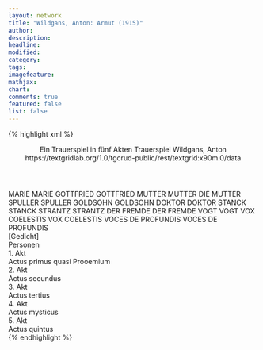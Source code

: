 ```yaml
---
layout: network
title: "Wildgans, Anton: Armut (1915)"
author:
description:
headline:
modified:
category:
tags:
imagefeature:
mathjax:
chart:
comments: true
featured: false
list: false
---
```

{% highlight xml %}
<?xml-model href="https://raw.githubusercontent.com/DLiNa/project/master/rules/lina.rnc"?><?xml-model href="https://raw.githubusercontent.com/DLiNa/project/master/rules/lina.sch"?>
<play xmlns="http://lina.digital">
  <header>
    <title>Armut</title>
    <subtitle>Ein Trauerspiel in fünf Akten</subtitle>
    <genretitle>Trauerspiel</genretitle>
    <author>Wildgans, Anton</author>
    <date when="1915" type="premiere"/>
    <date when="1919" type="print"/>
    <source>https://textgridlab.org/1.0/tgcrud-public/rest/textgrid:x90m.0/data</source>
  </header>
  <personae>
    <character>
      <name>MARIE</name>
      <alias xml:id="marie">
        <name>MARIE</name>
      </alias>
    </character>
    <character>
      <name>GOTTFRIED</name>
      <alias xml:id="gottfried">
        <name>GOTTFRIED</name>
      </alias>
    </character>
    <character>
      <name>MUTTER</name>
      <alias xml:id="mutter">
        <name>MUTTER</name>
      </alias>
      <alias xml:id="die_mutter">
        <name>DIE MUTTER</name>
      </alias>
    </character>
    <character>
      <name>SPULLER</name>
      <alias xml:id="spuller">
        <name>SPULLER</name>
      </alias>
    </character>
    <character>
      <name>GOLDSOHN</name>
      <alias xml:id="goldsohn">
        <name>GOLDSOHN</name>
      </alias>
    </character>
    <character>
      <name>DOKTOR</name>
      <alias xml:id="doktor">
        <name>DOKTOR</name>
      </alias>
    </character>
    <character>
      <name>STANCK</name>
      <alias xml:id="stanck">
        <name>STANCK</name>
      </alias>
    </character>
    <character>
      <name>STRANTZ</name>
      <alias xml:id="strantz">
        <name>STRANTZ</name>
      </alias>
    </character>
    <character>
      <name>DER FREMDE</name>
      <alias xml:id="der_fremde">
        <name>DER FREMDE</name>
      </alias>
    </character>
    <character>
      <name>VOGT</name>
      <alias xml:id="vogt">
        <name>VOGT</name>
      </alias>
    </character>
    <character>
      <name>VOX COELESTIS</name>
      <alias xml:id="vox_coelestis">
        <name>VOX COELESTIS</name>
      </alias>
    </character>
    <character>
      <name>VOCES DE PROFUNDIS</name>
      <alias xml:id="voces_de_profundis">
        <name>VOCES DE PROFUNDIS</name>
      </alias>
    </character>
  </personae>
  <text>
    <div>
      <head>[Gedicht]</head>
    </div>
    <div>
      <head>Personen</head>
    </div>
    <div>
      <head>1. Akt</head>
      <div>
        <head>Actus primus quasi Prooemium</head>
        <sp who="#marie">
          <amount n="42" unit="speech_acts"/>
          <amount n="415" unit="words"/>
          <amount n="37" unit="lines"/>
          <amount n="2194" unit="chars"/>
        </sp>
        <sp who="#gottfried">
          <amount n="63" unit="speech_acts"/>
          <amount n="1556" unit="words"/>
          <amount n="33" unit="lines"/>
          <amount n="9243" unit="chars"/>
        </sp>
        <sp who="#mutter">
          <amount n="25" unit="speech_acts"/>
          <amount n="235" unit="words"/>
          <amount n="22" unit="lines"/>
          <amount n="1346" unit="chars"/>
        </sp>
        <sp who="#spuller">
          <amount n="20" unit="speech_acts"/>
          <amount n="489" unit="words"/>
          <amount n="14" unit="lines"/>
          <amount n="2667" unit="chars"/>
        </sp>
      </div>
    </div>
    <div>
      <head>2. Akt</head>
      <div>
        <head>Actus secundus</head>
        <sp who="#marie">
          <amount n="30" unit="speech_acts"/>
          <amount n="304" unit="words"/>
          <amount n="25" unit="lines"/>
          <amount n="1595" unit="chars"/>
        </sp>
        <sp who="#mutter">
          <amount n="67" unit="speech_acts"/>
          <amount n="902" unit="words"/>
          <amount n="49" unit="lines"/>
          <amount n="4895" unit="chars"/>
        </sp>
        <sp who="#goldsohn">
          <amount n="33" unit="speech_acts"/>
          <amount n="1145" unit="words"/>
          <amount n="11" unit="lines"/>
          <amount n="6377" unit="chars"/>
        </sp>
        <sp who="#gottfried">
          <amount n="23" unit="speech_acts"/>
          <amount n="658" unit="words"/>
          <amount n="17" unit="lines"/>
          <amount n="3800" unit="chars"/>
        </sp>
        <sp who="#doktor">
          <amount n="20" unit="speech_acts"/>
          <amount n="664" unit="words"/>
          <amount n="9" unit="lines"/>
          <amount n="3872" unit="chars"/>
        </sp>
      </div>
    </div>
    <div>
      <head>3. Akt</head>
      <div>
        <head>Actus tertius</head>
        <sp who="#stanck">
          <amount n="47" unit="speech_acts"/>
          <amount n="863" unit="words"/>
          <amount n="37" unit="lines"/>
          <amount n="4798" unit="chars"/>
        </sp>
        <sp who="#strantz">
          <amount n="93" unit="speech_acts"/>
          <amount n="885" unit="words"/>
          <amount n="83" unit="lines"/>
          <amount n="4806" unit="chars"/>
        </sp>
        <sp who="#marie">
          <amount n="51" unit="speech_acts"/>
          <amount n="486" unit="words"/>
          <amount n="47" unit="lines"/>
          <amount n="2576" unit="chars"/>
        </sp>
      </div>
    </div>
    <div>
      <head>4. Akt</head>
      <div>
        <head>Actus mysticus</head>
        <sp who="#gottfried">
          <amount n="26" unit="speech_acts"/>
          <amount n="1207" unit="words"/>
          <amount n="109" unit="lines"/>
          <amount n="6658" unit="chars"/>
        </sp>
        <sp who="#die_mutter">
          <amount n="1" unit="speech_acts"/>
          <amount n="6" unit="words"/>
          <amount n="1" unit="lines"/>
          <amount n="34" unit="chars"/>
        </sp>
        <sp who="#mutter">
          <amount n="8" unit="speech_acts"/>
          <amount n="116" unit="words"/>
          <amount n="5" unit="lines"/>
          <amount n="628" unit="chars"/>
        </sp>
        <sp who="#spuller">
          <amount n="41" unit="speech_acts"/>
          <amount n="523" unit="words"/>
          <amount n="73" unit="lines"/>
          <amount n="2787" unit="chars"/>
        </sp>
        <sp who="#der_fremde">
          <amount n="25" unit="speech_acts"/>
          <amount n="439" unit="words"/>
          <amount n="72" unit="lines"/>
          <amount n="2437" unit="chars"/>
        </sp>
      </div>
    </div>
    <div>
      <head>5. Akt</head>
      <div>
        <head>Actus quintus</head>
        <sp who="#mutter">
          <amount n="26" unit="speech_acts"/>
          <amount n="424" unit="words"/>
          <amount n="60" unit="lines"/>
          <amount n="2241" unit="chars"/>
        </sp>
        <sp who="#marie">
          <amount n="23" unit="speech_acts"/>
          <amount n="534" unit="words"/>
          <amount n="27" unit="lines"/>
          <amount n="2923" unit="chars"/>
        </sp>
        <sp who="#gottfried">
          <amount n="27" unit="speech_acts"/>
          <amount n="1122" unit="words"/>
          <amount n="92" unit="lines"/>
          <amount n="6314" unit="chars"/>
        </sp>
        <sp who="#strantz">
          <amount n="12" unit="speech_acts"/>
          <amount n="202" unit="words"/>
          <amount n="9" unit="lines"/>
          <amount n="1123" unit="chars"/>
        </sp>
        <sp who="#vogt">
          <amount n="21" unit="speech_acts"/>
          <amount n="505" unit="words"/>
          <amount n="11" unit="lines"/>
          <amount n="3191" unit="chars"/>
        </sp>
        <sp who="#vox_coelestis">
          <amount n="1" unit="speech_acts"/>
          <amount n="6" unit="words"/>
          <amount n="2" unit="lines"/>
          <amount n="31" unit="chars"/>
        </sp>
        <sp who="#voces_de_profundis">
          <amount n="1" unit="speech_acts"/>
          <amount n="1" unit="words"/>
          <amount n="1" unit="lines"/>
          <amount n="9" unit="chars"/>
        </sp>
      </div>
    </div>
  </text>
</play>
{% endhighlight %}